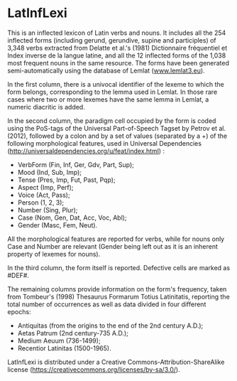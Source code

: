 # LatInfLexi

This is an inflected lexicon of Latin verbs and nouns. It includes all the 254 inflected forms (including gerund, gerundive, supine and participles) of 3,348 verbs extracted from Delatte et al.'s (1981) Dictionnaire fréquentiel et Index inverse de la langue latine, and all the 12 inflected forms of the 1,038 most frequent nouns in the same resource. The forms have been generated semi-automatically using the database of Lemlat (www.lemlat3.eu).

In the first column, there is a univocal identifier of the lexeme to which the form belongs, corresponding to the lemma used in Lemlat. In those rare cases where two or more lexemes have the same lemma in Lemlat, a numeric diacritic is added.

In the second column, the paradigm cell occupied by the form is coded using the PoS-tags of the Universal Part-of-Speech Tagset by Petrov et al. (2012), followed by a colon and by a set of values (separated by a +) of the following morphological features, used in Universal Dependencies (http://universaldependencies.org/u/feat/index.html) :

- VerbForm (Fin, Inf, Ger, Gdv, Part, Sup);
- Mood (Ind, Sub, Imp);
- Tense (Pres, Imp, Fut, Past, Pqp);
- Aspect (Imp, Perf);
- Voice (Act, Pass);
- Person (1, 2, 3);
- Number (Sing, Plur);
- Case (Nom, Gen, Dat, Acc, Voc, Abl);
- Gender (Masc, Fem, Neut).

All the morphological features are reported for verbs, while for nouns only Case and Number are relevant (Gender being left out as it is an inherent property of lexemes for nouns).

In the third column, the form itself is reported. Defective cells are marked as #DEF#.

The remaining columns provide information on the form's frequency, taken from Tombeur's (1998) Thesaurus Formarum Totius Latinitatis, reporting the total number of occurrences as well as data divided in four different epochs:

- Antiquitas (from the origins to the end of the 2nd century A.D.);
- Aetas Patrum (2nd century-735 A.D.);
- Medium Aeuum (736-1499);
- Recentior Latinitas (1500-1965).

LatInfLexi is distributed under a Creative Commons-Attribution-ShareAlike license (https://creativecommons.org/licenses/by-sa/3.0/).
